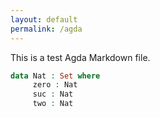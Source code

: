 ```yaml
---
layout: default
permalink: /agda
---
```


This is a test Agda Markdown file.

```agda
data Nat : Set where
     zero : Nat
     suc : Nat
     two : Nat
```
